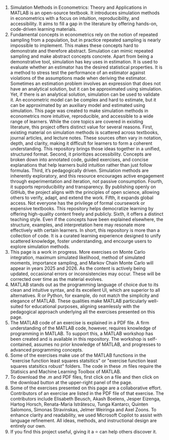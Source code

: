 1. Simulation Methods in Econometrics: Theory and Applications in MATLAB is an open-source textbook. It introduces simulation methods in econometrics with a focus on intuition, reproducibility, and accessibility. It aims to fill a gap in the literature by offering hands-on, code-driven learning materials.
2. Fundamental concepts in econometrics rely on the notion of repeated sampling from a population, but in practice repeated sampling is nearly impossible to implement. This makes these concepts hard to demonstrate and therefore abstract. Simulation can mimic repeated sampling and make abstract concepts concrete. Apart from being a demonstrative tool, simulation has key uses in estimation. It is used to evaluate whether an estimator has the desired statistical properties. It is a method to stress test the performance of an estimator against violations of the assumptions made when deriving the estimator. Sometimes an estimation problem involves an expression that does not have an analytical solution, but it can be approximated using simulation. Yet, if there is an analytical solution, simulation can be used to validate it. An econometric model can be complex and hard to estimate, but it can be approximated by an auxiliary model and estimated using simulation. This page was created to make simulation methods in econometrics more intuitive, reproducible, and accessible to a wide range of learners. While the core topics are covered in existing literature, this project offers distinct value for several reasons. First, existing material on simulation methods is scattered across textbooks, journal articles, and lecture notes. These sources often vary in notation, depth, and clarity, making it difficult for learners to form a coherent understanding. This repository brings those ideas together in a unified, structured format. Second, it prioritizes accessibility. Concepts are broken down into annotated code, guided exercises, and concise explanations that help learners build intuition rather than just follow formulas. Third, it’s pedagogically driven. Simulation methods are inherently exploratory, and this resource encourages active engagement through experimentation and iteration, not passive consumption. Fourth, it supports reproducibility and transparency. By publishing openly on GitHub, the project aligns with the principles of open science, allowing others to verify, adapt, and extend the work. Fifth, it expands global access. Not everyone has the privilege of formal coursework or expensive textbooks. This repository helps democratize learning by offering high-quality content freely and publicly. Sixth, it offers a distinct teaching style. Even if the concepts have been explained elsewhere, the structure, examples, and interpretation here may resonate more effectively with certain learners. In short, this repository is more than a collection of code. It is a curated learning experience designed to unify scattered knowledge, foster understanding, and encourge users to explore simulation methods.
3. This page is a work in progress. More exercises on Monte Carlo integration, maximum simulated likelihood, method of simulated moments, importance sampling, and Markov Chain Monte Carlo will appear in years 2025 and 2026. As the content is actively being updated, occasional errors or inconsistencies may occur. These will be corrected over time as the material evolves.
4. MATLAB stands out as the programming language of choice due to its clean and intuitive syntax, and its excellent UI, which are superior to all alternatives. R or Python, for example, do not match the simplicity and elegance of MATLAB. These qualities make MATLAB particularly well-suited for educational purposes, aligning seamlessly with the pedagogical approach underlying all the exercises presented on this page.
5. The MATLAB code of an exercise is explained in a PDF file. A firm understanding of the MATLAB code, however, requires knowledge of programming in MATLAB. To support this, a MATLAB workshop has been created and is available in this repository. The workshop is self-contained, assumes no prior knowledge of MATLAB, and progresses to advanced programming concepts.
6. Some of the exercises make use of the MATLAB functions in the "exercise function least squares statsitics" or "exercise function least squares statsitics robust" folders. The code in these .m files require the Statisics and Machine Learning Toolbox of MATLAB.
7. To download the .m and PDF files, first click on a file and then click on the download button at the upper-right panel of the page.
8. Some of the exercises presented on this page are a collaborative effort. Contributors of an exercise are listed in the PDF file of that exercise. The contributors include Elisabeth Beusch, Akash Boelens, Jesper Eizenga, Hartog Horsch, Renata-Maria Istrătescu, Tunga Kantarcı, Quinten Salomons, Simonas Stravinskas, Jelmer Weiringa and Axel Zoons. To enhance clarity and readability, we used Microsoft Copilot to assist with language refinement. All ideas, methods, and instructional design are entirely our own.
9. If you find this project useful, giving it a ⭐ can help others discover it.
